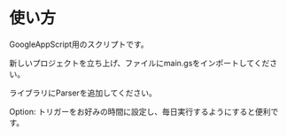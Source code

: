 # 使い方
GoogleAppScript用のスクリプトです。

新しいプロジェクトを立ち上げ、ファイルにmain.gsをインポートしてください。

ライブラリにParserを追加してください。

Option:
トリガーをお好みの時間に設定し、毎日実行するようにすると便利です。
